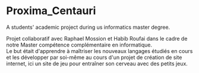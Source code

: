 # Proxima_Centauri #

A students' academic project during us informatics master degree.  
  
Projet collaboratif avec Raphael Mossion et Habib Roufai dans le cadre de notre Master compétence complémentaire en informatique.  
Le but était d'apprendre à maîtriser les nouveaux langages étudiés en cours et les développer par soi-même au cours d'un projet de création de site internet, ici un site de jeu pour entraîner son cerveau avec des petits jeux.

